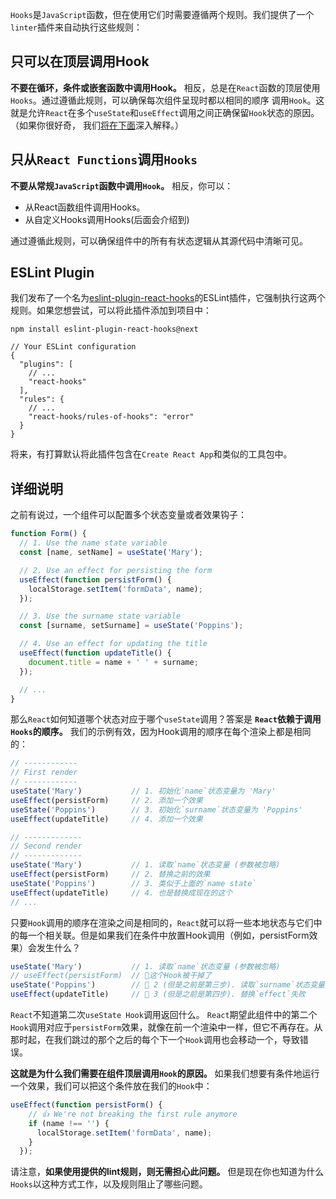 `Hooks`是`JavaScript`函数，但在使用它们时需要遵循两个规则。我们提供了一个`linter`插件来自动执行这些规则：

## 只可以在顶层调用Hook
**不要在循环，条件或嵌套函数中调用Hook。** 相反，总是在`React`函数的顶层使用`Hooks`。通过遵循此规则，可以确保每次组件呈现时都以相同的顺序
调用`Hook`。这就是允许`React`在多个`useState`和`useEffect`调用之间正确保留`Hook`状态的原因。 （如果你很好奇，
我们[将在下面](https://github.com/xiaohesong/TIL/new/master/front-end/react/hooks#%E8%AF%A6%E7%BB%86%E8%AF%B4%E6%98%8E)深入解释。）

## 只从`React Functions`调用`Hooks`
**不要从常规`JavaScript`函数中调用`Hook`。** 相反，你可以：
- 从React函数组件调用Hooks。
- 从自定义Hooks调用Hooks(后面会介绍到)

通过遵循此规则，可以确保组件中的所有有状态逻辑从其源代码中清晰可见。

## ESLint Plugin
我们发布了一个名为[eslint-plugin-react-hooks](https://www.npmjs.com/package/eslint-plugin-react-hooks)的ESLint插件，它强制执行这两个规则。如果您想尝试，可以将此插件添加到项目中：
```shell
npm install eslint-plugin-react-hooks@next
```
```config
// Your ESLint configuration
{
  "plugins": [
    // ...
    "react-hooks"
  ],
  "rules": {
    // ...
    "react-hooks/rules-of-hooks": "error"
  }
}
```
将来，有打算默认将此插件包含在`Create React App`和类似的工具包中。

## 详细说明
之前有说过，一个组件可以配置多个状态变量或者效果钩子：
```js
function Form() {
  // 1. Use the name state variable
  const [name, setName] = useState('Mary');

  // 2. Use an effect for persisting the form
  useEffect(function persistForm() {
    localStorage.setItem('formData', name);
  });

  // 3. Use the surname state variable
  const [surname, setSurname] = useState('Poppins');

  // 4. Use an effect for updating the title
  useEffect(function updateTitle() {
    document.title = name + ' ' + surname;
  });

  // ...
}
```
那么`React`如何知道哪个状态对应于哪个`useState`调用？答案是 **`React`依赖于调用`Hooks`的顺序。** 我们的示例有效，因为Hook调用的顺序在每个渲染上都是相同的：
```js
// ------------
// First render
// ------------
useState('Mary')           // 1. 初始化`name`状态变量为 'Mary'
useEffect(persistForm)     // 2. 添加一个效果
useState('Poppins')        // 3. 初始化`surname`状态变量为 'Poppins'
useEffect(updateTitle)     // 4. 添加一个效果

// -------------
// Second render
// -------------
useState('Mary')           // 1. 读取`name`状态变量 (参数被忽略)
useEffect(persistForm)     // 2. 替换之前的效果
useState('Poppins')        // 3. 类似于上面的`name state`
useEffect(updateTitle)     // 4. 也是替换成现在的这个
// ...
```
只要`Hook`调用的顺序在渲染之间是相同的，`React`就可以将一些本地状态与它们中的每一个相关联。但是如果我们在条件中放置Hook调用（例如，persistForm效果）会发生什么？
```js
useState('Mary')           // 1. 读取`name`状态变量 (参数被忽略)
// useEffect(persistForm)  // 🔴这个Hook被干掉了
useState('Poppins')        // 🔴 2 (但是之前是第三步). 读取`surname`状态变量失败
useEffect(updateTitle)     // 🔴 3 (但是之前是第四步). 替换`effect`失败
```
`React`不知道第二次`useState Hook`调用返回什么。 `React`期望此组件中的第二个`Hook`调用对应于`persistForm`效果，就像在前一个渲染中一样，但它不再存在。从那时起，在我们跳过的那个之后的每个下一个`Hook`调用也会移动一个，导致错误。

**这就是为什么我们需要在组件顶层调用`Hook`的原因。**  如果我们想要有条件地运行一个效果，我们可以把这个条件放在我们的`Hook`中：
```js
useEffect(function persistForm() {
    // 👍 We're not breaking the first rule anymore
    if (name !== '') {
      localStorage.setItem('formData', name);
    }
  });
```
请注意，**如果使用提供的lint规则，则无需担心此问题。** 但是现在你也知道为什么`Hooks`以这种方式工作，以及规则阻止了哪些问题。


